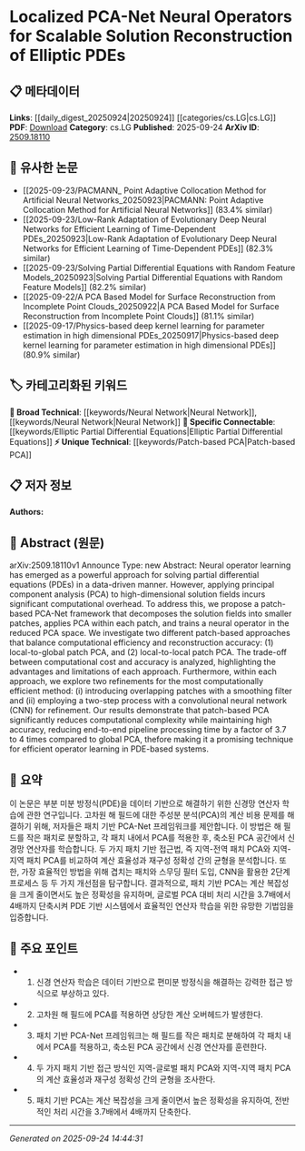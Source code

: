 <!-- KEYWORD_LINKING_METADATA:
{
  "processed_timestamp": "2025-09-24T14:44:31.457797",
  "vocabulary_version": "1.0",
  "selected_keywords": [
    "Neural Network",
    "Patch-based PCA",
    "Elliptic Partial Differential Equations",
    "Neural Network"
  ],
  "rejected_keywords": [],
  "similarity_scores": {
    "Neural Network": 0.77,
    "Patch-based PCA": 0.7,
    "Elliptic Partial Differential Equations": 0.8
  },
  "extraction_method": "AI_prompt_based",
  "budget_applied": true,
  "candidates_json": {
    "candidates": [
      {
        "surface": "Neural Operator",
        "canonical": "Neural Network",
        "aliases": [
          "Neural Operators"
        ],
        "category": "broad_technical",
        "rationale": "Neural operators are a subset of neural networks, which are fundamental in linking various machine learning concepts.",
        "novelty_score": 0.45,
        "connectivity_score": 0.85,
        "specificity_score": 0.65,
        "link_intent_score": 0.78
      },
      {
        "surface": "Patch-based PCA",
        "canonical": "Patch-based PCA",
        "aliases": [
          "Patch PCA"
        ],
        "category": "unique_technical",
        "rationale": "This is a novel approach specific to the paper's methodology, offering a unique perspective on PCA application.",
        "novelty_score": 0.72,
        "connectivity_score": 0.6,
        "specificity_score": 0.8,
        "link_intent_score": 0.7
      },
      {
        "surface": "Elliptic PDEs",
        "canonical": "Elliptic Partial Differential Equations",
        "aliases": [
          "Elliptic PDE"
        ],
        "category": "specific_connectable",
        "rationale": "Elliptic PDEs are a specific class of equations that connect to broader mathematical and computational topics.",
        "novelty_score": 0.5,
        "connectivity_score": 0.75,
        "specificity_score": 0.85,
        "link_intent_score": 0.8
      },
      {
        "surface": "Convolutional Neural Network",
        "canonical": "Neural Network",
        "aliases": [
          "CNN"
        ],
        "category": "broad_technical",
        "rationale": "CNNs are a well-established type of neural network, crucial for connecting to deep learning frameworks.",
        "novelty_score": 0.4,
        "connectivity_score": 0.88,
        "specificity_score": 0.6,
        "link_intent_score": 0.77
      }
    ],
    "ban_list_suggestions": [
      "PCA-Net",
      "local-to-global patch PCA",
      "local-to-local patch PCA"
    ]
  },
  "decisions": [
    {
      "candidate_surface": "Neural Operator",
      "resolved_canonical": "Neural Network",
      "decision": "linked",
      "scores": {
        "novelty": 0.45,
        "connectivity": 0.85,
        "specificity": 0.65,
        "link_intent": 0.78
      }
    },
    {
      "candidate_surface": "Patch-based PCA",
      "resolved_canonical": "Patch-based PCA",
      "decision": "linked",
      "scores": {
        "novelty": 0.72,
        "connectivity": 0.6,
        "specificity": 0.8,
        "link_intent": 0.7
      }
    },
    {
      "candidate_surface": "Elliptic PDEs",
      "resolved_canonical": "Elliptic Partial Differential Equations",
      "decision": "linked",
      "scores": {
        "novelty": 0.5,
        "connectivity": 0.75,
        "specificity": 0.85,
        "link_intent": 0.8
      }
    },
    {
      "candidate_surface": "Convolutional Neural Network",
      "resolved_canonical": "Neural Network",
      "decision": "linked",
      "scores": {
        "novelty": 0.4,
        "connectivity": 0.88,
        "specificity": 0.6,
        "link_intent": 0.77
      }
    }
  ]
}
-->

# Localized PCA-Net Neural Operators for Scalable Solution Reconstruction of Elliptic PDEs

## 📋 메타데이터

**Links**: [[daily_digest_20250924|20250924]] [[categories/cs.LG|cs.LG]]
**PDF**: [Download](https://arxiv.org/pdf/2509.18110.pdf)
**Category**: cs.LG
**Published**: 2025-09-24
**ArXiv ID**: [2509.18110](https://arxiv.org/abs/2509.18110)

## 🔗 유사한 논문
- [[2025-09-23/PACMANN_ Point Adaptive Collocation Method for Artificial Neural Networks_20250923|PACMANN: Point Adaptive Collocation Method for Artificial Neural Networks]] (83.4% similar)
- [[2025-09-23/Low-Rank Adaptation of Evolutionary Deep Neural Networks for Efficient Learning of Time-Dependent PDEs_20250923|Low-Rank Adaptation of Evolutionary Deep Neural Networks for Efficient Learning of Time-Dependent PDEs]] (82.3% similar)
- [[2025-09-23/Solving Partial Differential Equations with Random Feature Models_20250923|Solving Partial Differential Equations with Random Feature Models]] (82.2% similar)
- [[2025-09-22/A PCA Based Model for Surface Reconstruction from Incomplete Point Clouds_20250922|A PCA Based Model for Surface Reconstruction from Incomplete Point Clouds]] (81.1% similar)
- [[2025-09-17/Physics-based deep kernel learning for parameter estimation in high dimensional PDEs_20250917|Physics-based deep kernel learning for parameter estimation in high dimensional PDEs]] (80.9% similar)

## 🏷️ 카테고리화된 키워드
**🧠 Broad Technical**: [[keywords/Neural Network|Neural Network]], [[keywords/Neural Network|Neural Network]]
**🔗 Specific Connectable**: [[keywords/Elliptic Partial Differential Equations|Elliptic Partial Differential Equations]]
**⚡ Unique Technical**: [[keywords/Patch-based PCA|Patch-based PCA]]

## 📋 저자 정보

**Authors:** 

## 📄 Abstract (원문)

arXiv:2509.18110v1 Announce Type: new 
Abstract: Neural operator learning has emerged as a powerful approach for solving partial differential equations (PDEs) in a data-driven manner. However, applying principal component analysis (PCA) to high-dimensional solution fields incurs significant computational overhead. To address this, we propose a patch-based PCA-Net framework that decomposes the solution fields into smaller patches, applies PCA within each patch, and trains a neural operator in the reduced PCA space. We investigate two different patch-based approaches that balance computational efficiency and reconstruction accuracy: (1) local-to-global patch PCA, and (2) local-to-local patch PCA. The trade-off between computational cost and accuracy is analyzed, highlighting the advantages and limitations of each approach. Furthermore, within each approach, we explore two refinements for the most computationally efficient method: (i) introducing overlapping patches with a smoothing filter and (ii) employing a two-step process with a convolutional neural network (CNN) for refinement. Our results demonstrate that patch-based PCA significantly reduces computational complexity while maintaining high accuracy, reducing end-to-end pipeline processing time by a factor of 3.7 to 4 times compared to global PCA, thefore making it a promising technique for efficient operator learning in PDE-based systems.

## 📝 요약

이 논문은 부분 미분 방정식(PDE)을 데이터 기반으로 해결하기 위한 신경망 연산자 학습에 관한 연구입니다. 고차원 해 필드에 대한 주성분 분석(PCA)의 계산 비용 문제를 해결하기 위해, 저자들은 패치 기반 PCA-Net 프레임워크를 제안합니다. 이 방법은 해 필드를 작은 패치로 분할하고, 각 패치 내에서 PCA를 적용한 후, 축소된 PCA 공간에서 신경망 연산자를 학습합니다. 두 가지 패치 기반 접근법, 즉 지역-전역 패치 PCA와 지역-지역 패치 PCA를 비교하여 계산 효율성과 재구성 정확성 간의 균형을 분석합니다. 또한, 가장 효율적인 방법을 위해 겹치는 패치와 스무딩 필터 도입, CNN을 활용한 2단계 프로세스 등 두 가지 개선점을 탐구합니다. 결과적으로, 패치 기반 PCA는 계산 복잡성을 크게 줄이면서도 높은 정확성을 유지하며, 글로벌 PCA 대비 처리 시간을 3.7배에서 4배까지 단축시켜 PDE 기반 시스템에서 효율적인 연산자 학습을 위한 유망한 기법임을 입증합니다.

## 🎯 주요 포인트

- 1. 신경 연산자 학습은 데이터 기반으로 편미분 방정식을 해결하는 강력한 접근 방식으로 부상하고 있다.
- 2. 고차원 해 필드에 PCA를 적용하면 상당한 계산 오버헤드가 발생한다.
- 3. 패치 기반 PCA-Net 프레임워크는 해 필드를 작은 패치로 분해하여 각 패치 내에서 PCA를 적용하고, 축소된 PCA 공간에서 신경 연산자를 훈련한다.
- 4. 두 가지 패치 기반 접근 방식인 지역-글로벌 패치 PCA와 지역-지역 패치 PCA의 계산 효율성과 재구성 정확성 간의 균형을 조사한다.
- 5. 패치 기반 PCA는 계산 복잡성을 크게 줄이면서 높은 정확성을 유지하여, 전반적인 처리 시간을 3.7배에서 4배까지 단축한다.


---

*Generated on 2025-09-24 14:44:31*